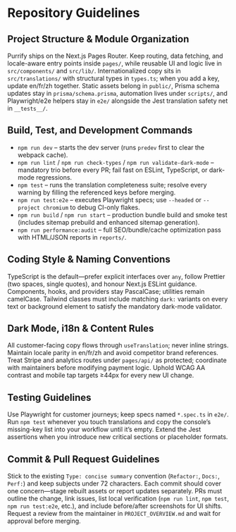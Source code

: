 # Repository Guidelines

## Project Structure & Module Organization
Purrify ships on the Next.js Pages Router. Keep routing, data fetching, and locale-aware entry points inside `pages/`, while reusable UI and logic live in `src/components/` and `src/lib/`. Internationalized copy sits in `src/translations/` with structural types in `types.ts`; when you add a key, update en/fr/zh together. Static assets belong in `public/`, Prisma schema updates stay in `prisma/schema.prisma`, automation lives under `scripts/`, and Playwright/e2e helpers stay in `e2e/` alongside the Jest translation safety net in `__tests__/`.

## Build, Test, and Development Commands
- `npm run dev` – starts the dev server (runs `predev` first to clear the webpack cache).
- `npm run lint` / `npm run check-types` / `npm run validate-dark-mode` – mandatory trio before every PR; fail fast on ESLint, TypeScript, or dark-mode regressions.
- `npm test` – runs the translation completeness suite; resolve every warning by filling the referenced keys before merging.
- `npm run test:e2e` – executes Playwright specs; use `--headed` or `--project chromium` to debug CI-only flakes.
- `npm run build` / `npm run start` – production bundle build and smoke test (includes sitemap prebuild and enhanced sitemap generation).
- `npm run performance:audit` – full SEO/bundle/cache optimization pass with HTML/JSON reports in `reports/`.

## Coding Style & Naming Conventions
TypeScript is the default—prefer explicit interfaces over `any`, follow Prettier (two spaces, single quotes), and honour Next.js ESLint guidance. Components, hooks, and providers stay PascalCase; utilities remain camelCase. Tailwind classes must include matching `dark:` variants on every text or background element to satisfy the mandatory dark-mode validator.

## Dark Mode, i18n & Content Rules
All customer-facing copy flows through `useTranslation`; never inline strings. Maintain locale parity in en/fr/zh and avoid competitor brand references. Treat Stripe and analytics routes under `pages/api/` as protected; coordinate with maintainers before modifying payment logic. Uphold WCAG AA contrast and mobile tap targets ≥44px for every new UI change.

## Testing Guidelines
Use Playwright for customer journeys; keep specs named `*.spec.ts` in `e2e/`. Run `npm test` whenever you touch translations and copy the console’s missing-key list into your workflow until it’s empty. Extend the Jest assertions when you introduce new critical sections or placeholder formats.

## Commit & Pull Request Guidelines
Stick to the existing `Type: concise summary` convention (`Refactor:`, `Docs:`, `Perf:`) and keep subjects under 72 characters. Each commit should cover one concern—stage rebuilt assets or report updates separately. PRs must outline the change, link issues, list local verification (`npm run lint`, `npm test`, `npm run test:e2e`, etc.), and include before/after screenshots for UI shifts. Request a review from the maintainer in `PROJECT_OVERVIEW.md` and wait for approval before merging.
